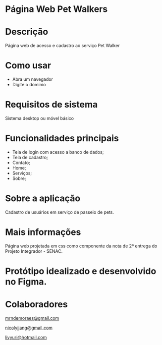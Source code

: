 ﻿# Página Web Pet Walkers

# Descrição

Página web de acesso e cadastro ao serviço Pet Walker

# Como usar

- Abra um navegador
- Digite o domínio

# Requisitos de sistema

Sistema desktop ou móvel básico

# Funcionalidades principais

* Tela de login com acesso a banco de dados;
* Tela de cadastro;
* Contato;
* Home;
* Serviços;
* Sobre;

# Sobre a aplicação

Cadastro de usuários em serviço de passeio de pets.

# Mais informações

Página web projetada em css como componente da nota de 2ª entrega do Projeto Integrador - SENAC.

# Protótipo idealizado e desenvolvido no Figma.

# Colaboradores 

mrndemoraes@gmail.com

nicolyjjang@gmail.com

livyuri@hotmail.com
